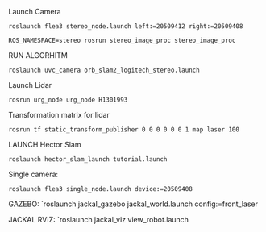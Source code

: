 Launch Camera

`roslaunch flea3 stereo_node.launch left:=20509412 right:=20509408`

`ROS_NAMESPACE=stereo rosrun stereo_image_proc stereo_image_proc`

RUN ALGORHITM

`roslaunch uvc_camera orb_slam2_logitech_stereo.launch`

Launch Lidar

`rosrun urg_node urg_node H1301993`


Transformation matrix for lidar

`rosrun tf static_transform_publisher 0 0 0 0 0 0 1 map laser 100`

LAUNCH Hector Slam

`roslaunch hector_slam_launch tutorial.launch`

Single camera:

`roslaunch flea3 single_node.launch device:=20509408`

GAZEBO:
`roslaunch jackal_gazebo jackal_world.launch config:=front_laser

JACKAL RVIZ:
`roslaunch jackal_viz view_robot.launch
